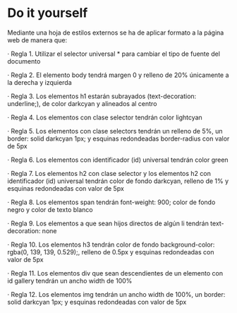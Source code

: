 # Do it yourself

Mediante una hoja de estilos externos se ha de aplicar formato a la página web de manera que:

  · Regla 1. Utilizar el selector universal * para cambiar el tipo de fuente del documento

  · Regla 2. El elemento body tendrá margen 0 y relleno de 20% únicamente a la derecha y izquierda

  · Regla 3. Los elementos h1 estarán subrayados (text-decoration: underline;), de color darkcyan y alineados al centro

  · Regla 4. Los elementos con clase selector tendrán color lightcyan

  · Regla 5. Los elementos con clase selectors tendrán un relleno de 5%, un border: solid darkcyan 1px; y esquinas redondeadas border-radius con valor de 5px

  · Regla 6. Los elementos con identificador (id) universal tendrán color green

  · Regla 7. Los elementos h2 con clase selector y los elementos h2 con identificador (id) universal tendrán color de fondo darkcyan, relleno de 1% y esquinas redondeadas con valor de 5px

  · Regla 8. Los elementos span tendrán font-weight: 900; color de fondo negro y color de texto blanco

  · Regla 9. Los elementos a que sean hijos directos de algún li tendrán text-decoration: none

  · Regla 10. Los elementos h3 tendrán color de fondo background-color: rgba(0, 139, 139, 0.529);, relleno de 0.5px y esquinas redondeadas con valor de 5px

  · Regla 11. Los elementos div que sean descendientes de un elemento con id gallery tendrán un ancho width de 100%

  · Regla 12. Los elementos img tendrán un ancho width de 100%, un border: solid darkcyan 1px; y esquinas redondeadas con valor de 5px
